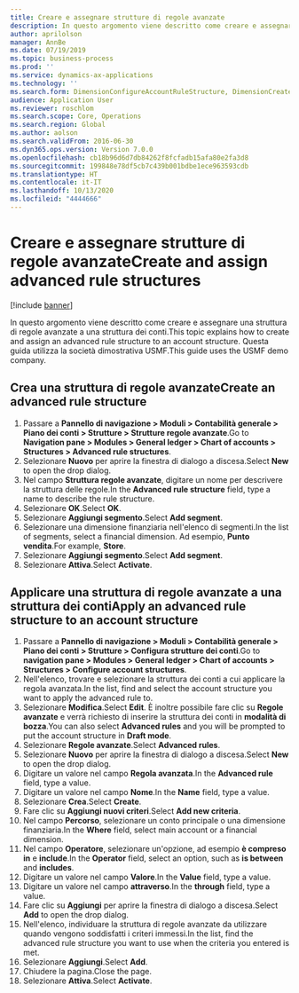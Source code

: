 ```yaml
---
title: Creare e assegnare strutture di regole avanzate
description: In questo argomento viene descritto come creare e assegnare una struttura di regole avanzate a una struttura dei conti.
author: aprilolson
manager: AnnBe
ms.date: 07/19/2019
ms.topic: business-process
ms.prod: ''
ms.service: dynamics-ax-applications
ms.technology: ''
ms.search.form: DimensionConfigureAccountRuleStructure, DimensionCreateAccountRuleStructure, DimensionHierarchyAddLevel, DimensionHierarchyConstraintActivate, DimensionConfigureAccountStructure, DimensionConfigureAccountRule, DimensionCreateAccountRule, DimensionSelectAccountRuleStructure
audience: Application User
ms.reviewer: roschlom
ms.search.scope: Core, Operations
ms.search.region: Global
ms.author: aolson
ms.search.validFrom: 2016-06-30
ms.dyn365.ops.version: Version 7.0.0
ms.openlocfilehash: cb18b96d6d7db84262f8fcfadb15afa80e2fa3d8
ms.sourcegitcommit: 199848e78df5cb7c439b001bdbe1ece963593cdb
ms.translationtype: HT
ms.contentlocale: it-IT
ms.lasthandoff: 10/13/2020
ms.locfileid: "4444666"
---
```

# <a name="create-and-assign-advanced-rule-structures"></a><span data-ttu-id="2d1c2-103">Creare e assegnare strutture di regole avanzate</span><span class="sxs-lookup"><span data-stu-id="2d1c2-103">Create and assign advanced rule structures</span></span>

[!include [banner](../../includes/banner.md)]

<span data-ttu-id="2d1c2-104">In questo argomento viene descritto come creare e assegnare una struttura di regole avanzate a una struttura dei conti.</span><span class="sxs-lookup"><span data-stu-id="2d1c2-104">This topic explains how to create and assign an advanced rule structure to an account structure.</span></span> <span data-ttu-id="2d1c2-105">Questa guida utilizza la società dimostrativa USMF.</span><span class="sxs-lookup"><span data-stu-id="2d1c2-105">This guide uses the USMF demo company.</span></span>

## <a name="create-an-advanced-rule-structure"></a><span data-ttu-id="2d1c2-106">Crea una struttura di regole avanzate</span><span class="sxs-lookup"><span data-stu-id="2d1c2-106">Create an advanced rule structure</span></span>
1. <span data-ttu-id="2d1c2-107">Passare a **Pannello di navigazione > Moduli > Contabilità generale > Piano dei conti > Strutture > Strutture regole avanzate**.</span><span class="sxs-lookup"><span data-stu-id="2d1c2-107">Go to **Navigation pane > Modules > General ledger > Chart of accounts > Structures > Advanced rule structures**.</span></span>
2. <span data-ttu-id="2d1c2-108">Selezionare **Nuovo** per aprire la finestra di dialogo a discesa.</span><span class="sxs-lookup"><span data-stu-id="2d1c2-108">Select **New** to open the drop dialog.</span></span>
3. <span data-ttu-id="2d1c2-109">Nel campo **Struttura regole avanzate**, digitare un nome per descrivere la struttura delle regole.</span><span class="sxs-lookup"><span data-stu-id="2d1c2-109">In the **Advanced rule structure** field, type a name to describe the rule structure.</span></span>
4. <span data-ttu-id="2d1c2-110">Selezionare **OK**.</span><span class="sxs-lookup"><span data-stu-id="2d1c2-110">Select **OK**.</span></span>
5. <span data-ttu-id="2d1c2-111">Selezionare **Aggiungi segmento**.</span><span class="sxs-lookup"><span data-stu-id="2d1c2-111">Select **Add segment**.</span></span>
6. <span data-ttu-id="2d1c2-112">Selezionare una dimensione finanziaria nell'elenco di segmenti.</span><span class="sxs-lookup"><span data-stu-id="2d1c2-112">In the list of segments, select a financial dimension.</span></span> <span data-ttu-id="2d1c2-113">Ad esempio, **Punto vendita**.</span><span class="sxs-lookup"><span data-stu-id="2d1c2-113">For example, **Store**.</span></span>  
7. <span data-ttu-id="2d1c2-114">Selezionare **Aggiungi segmento**.</span><span class="sxs-lookup"><span data-stu-id="2d1c2-114">Select **Add segment**.</span></span>
8. <span data-ttu-id="2d1c2-115">Selezionare **Attiva**.</span><span class="sxs-lookup"><span data-stu-id="2d1c2-115">Select **Activate**.</span></span>

## <a name="apply-an-advanced-rule-structure-to-an-account-structure"></a><span data-ttu-id="2d1c2-116">Applicare una struttura di regole avanzate a una struttura dei conti</span><span class="sxs-lookup"><span data-stu-id="2d1c2-116">Apply an advanced rule structure to an account structure</span></span>
1. <span data-ttu-id="2d1c2-117">Passare a **Pannello di navigazione > Moduli > Contabilità generale > Piano dei conti > Strutture > Configura strutture dei conti**.</span><span class="sxs-lookup"><span data-stu-id="2d1c2-117">Go to **navigation pane > Modules > General ledger > Chart of accounts > Structures > Configure account structures**.</span></span>
2. <span data-ttu-id="2d1c2-118">Nell'elenco, trovare e selezionare la struttura dei conti a cui applicare la regola avanzata.</span><span class="sxs-lookup"><span data-stu-id="2d1c2-118">In the list, find and select the account structure you want to apply the advanced rule to.</span></span>
3. <span data-ttu-id="2d1c2-119">Selezionare **Modifica**.</span><span class="sxs-lookup"><span data-stu-id="2d1c2-119">Select **Edit**.</span></span> <span data-ttu-id="2d1c2-120">È inoltre possibile fare clic su **Regole avanzate** e verrà richiesto di inserire la struttura dei conti in **modalità di bozza**.</span><span class="sxs-lookup"><span data-stu-id="2d1c2-120">You can also select **Advanced rules** and you will be prompted to put the account structure in **Draft mode**.</span></span>  
4. <span data-ttu-id="2d1c2-121">Selezionare **Regole avanzate**.</span><span class="sxs-lookup"><span data-stu-id="2d1c2-121">Select **Advanced rules**.</span></span>
5. <span data-ttu-id="2d1c2-122">Selezionare **Nuovo** per aprire la finestra di dialogo a discesa.</span><span class="sxs-lookup"><span data-stu-id="2d1c2-122">Select **New** to open the drop dialog.</span></span>
6. <span data-ttu-id="2d1c2-123">Digitare un valore nel campo **Regola avanzata**.</span><span class="sxs-lookup"><span data-stu-id="2d1c2-123">In the **Advanced rule** field, type a value.</span></span>
7. <span data-ttu-id="2d1c2-124">Digitare un valore nel campo **Nome**.</span><span class="sxs-lookup"><span data-stu-id="2d1c2-124">In the **Name** field, type a value.</span></span>
8. <span data-ttu-id="2d1c2-125">Selezionare **Crea**.</span><span class="sxs-lookup"><span data-stu-id="2d1c2-125">Select **Create**.</span></span>
9. <span data-ttu-id="2d1c2-126">Fare clic su **Aggiungi nuovi criteri**.</span><span class="sxs-lookup"><span data-stu-id="2d1c2-126">Select **Add new criteria**.</span></span>
10. <span data-ttu-id="2d1c2-127">Nel campo **Percorso**, selezionare un conto principale o una dimensione finanziaria.</span><span class="sxs-lookup"><span data-stu-id="2d1c2-127">In the **Where** field, select main account or a financial dimension.</span></span>
11. <span data-ttu-id="2d1c2-128">Nel campo **Operatore**, selezionare un'opzione, ad esempio **è compreso in** e **include**.</span><span class="sxs-lookup"><span data-stu-id="2d1c2-128">In the **Operator** field, select an option, such as **is between** and **includes**.</span></span>
12. <span data-ttu-id="2d1c2-129">Digitare un valore nel campo **Valore**.</span><span class="sxs-lookup"><span data-stu-id="2d1c2-129">In the **Value** field, type a value.</span></span>
13. <span data-ttu-id="2d1c2-130">Digitare un valore nel campo **attraverso**.</span><span class="sxs-lookup"><span data-stu-id="2d1c2-130">In the **through** field, type a value.</span></span>
14. <span data-ttu-id="2d1c2-131">Fare clic su **Aggiungi** per aprire la finestra di dialogo a discesa.</span><span class="sxs-lookup"><span data-stu-id="2d1c2-131">Select **Add** to open the drop dialog.</span></span>
15. <span data-ttu-id="2d1c2-132">Nell'elenco, individuare la struttura di regole avanzate da utilizzare quando vengono soddisfatti i criteri immessi.</span><span class="sxs-lookup"><span data-stu-id="2d1c2-132">In the list, find the advanced rule structure you want to use when the criteria you entered is met.</span></span>
16. <span data-ttu-id="2d1c2-133">Selezionare **Aggiungi**.</span><span class="sxs-lookup"><span data-stu-id="2d1c2-133">Select **Add**.</span></span>
17. <span data-ttu-id="2d1c2-134">Chiudere la pagina.</span><span class="sxs-lookup"><span data-stu-id="2d1c2-134">Close the page.</span></span>
18. <span data-ttu-id="2d1c2-135">Selezionare **Attiva**.</span><span class="sxs-lookup"><span data-stu-id="2d1c2-135">Select **Activate**.</span></span>

